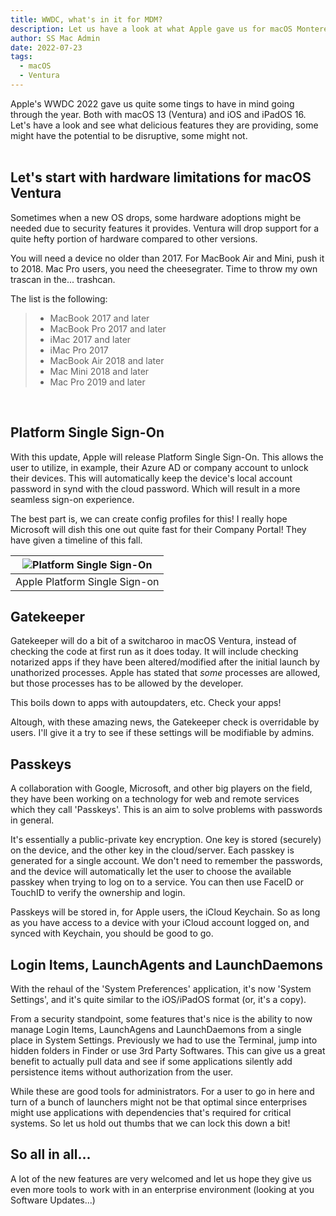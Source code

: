 ```yaml
---
title: WWDC, what's in it for MDM?
description: Let us have a look at what Apple gave us for macOS Monterey, iOS and ipadOS
author: SS Mac Admin
date: 2022-07-23
tags:
  - macOS
  - Ventura
---
```


Apple's WWDC 2022 gave us quite some tings to have in mind going through the year. Both with macOS 13 (Ventura) and iOS and iPadOS 16. <br/>
Let's have a look and see what delicious features they are providing, some might have the potential to be disruptive, some might not. <br/><br/>




## Let's start with hardware limitations for macOS Ventura

Sometimes when a new OS drops, some hardware adoptions might be needed due to security features it provides. Ventura will drop support for a quite hefty portion of hardware compared to other versions.

You will need a device no older than 2017. For MacBook Air and Mini, push it to 2018. Mac Pro users, you need the cheesegrater. Time to throw my own trascan in the... trashcan.

The list is the following: 
>
> - MacBook 2017 and later<br/>
> - MacBook Pro 2017 and later<br/>
> - iMac 2017 and later<br/>
> - iMac Pro 2017<br/>
> - MacBook Air 2018 and later<br/>
> - Mac Mini 2018 and later<br/>
> - Mac Pro 2019 and later<br/>

<br/>

## Platform Single Sign-On

With this update, Apple will release Platform Single Sign-On. This allows the user to utilize, in example, their Azure AD or company account to unlock their devices. This will automatically keep the device's local account password in synd with the cloud password. Which will result in a more seamless sign-on experience.

The best part is, we can create config profiles for this! I really hope Microsoft will dish this one out quite fast for their Company Portal! They have given a timeline of this fall.

|![Platform Single Sign-On](/static/img/Plat_SSO.png)|
|:--:|
|Apple Platform Single Sign-on|


## Gatekeeper

Gatekeeper will do a bit of a switcharoo in macOS Ventura, instead of checking the code at first run as it does today. It will include checking notarized apps if they have been altered/modified after the initial launch by unathorized processes. Apple has stated that *some* processes are allowed, but those processes has to be allowed by the developer.

This boils down to apps with autoupdaters, etc. Check your apps!

Altough, with these amazing news, the Gatekeeper check is overridable by users. I'll give it a try to see if these settings will be modifiable by admins.


## Passkeys

A collaboration with Google, Microsoft, and other big players on the field, they have been working on a technology for web and remote services which they call 'Passkeys'. This is an aim to solve problems with passwords in general. 


It's essentially a public-private key encryption.
One key is stored (securely) on the device, and the other key in the cloud/server. Each passkey is generated for a single account. We don't need to remember the passwords, and the device will automatically let the user to choose the available passkey when trying to log on to a service. You can then use FaceID or TouchID to verify the ownership and login.

Passkeys will be stored in, for Apple users, the iCloud Keychain. So as long as you have access to a device with your iCloud account logged on, and synced with Keychain, you should be good to go.


## Login Items, LaunchAgents and LaunchDaemons

With the rehaul of the 'System Preferences' application, it's now 'System Settings', and it's quite similar to the iOS/iPadOS format (or, it's a copy). 

From a security standpoint, some features that's nice is the ability to now manage Login Items, LaunchAgens and LaunchDaemons from a single place in System Settings. Previously we had to use the Terminal, jump into hidden folders in Finder or use 3rd Party Softwares. This can give us a great benefit to actually pull data and see if some applications silently add persistence items without authorization from the user.

While these are good tools for administrators. For a user to go in here and turn of a bunch of launchers might not be that optimal since enterprises might use applications with dependencies that's required for critical systems. So let us hold out thumbs that we can lock this down a bit!


## So all in all...

A lot of the new features are very welcomed and let us hope they give us even more tools to work with in an enterprise environment (looking at you Software Updates...)